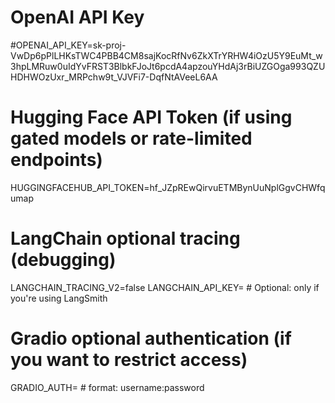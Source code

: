 # OpenAI API Key 
#OPENAI_API_KEY=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

# Hugging Face API Token (if using gated models or rate-limited endpoints)
HUGGINGFACEHUB_API_TOKEN=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

# LangChain optional tracing (debugging)
LANGCHAIN_TRACING_V2=false
LANGCHAIN_API_KEY=  # Optional: only if you're using LangSmith

# Gradio optional authentication (if you want to restrict access)
GRADIO_AUTH=  # format: username:password
